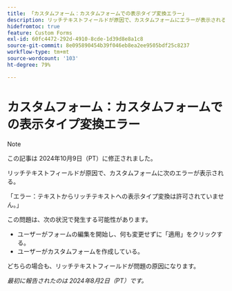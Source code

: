 ```yaml
---
title: 「カスタムフォーム：カスタムフォームでの表示タイプ変換エラー」
description: リッチテキストフィールドが原因で、カスタムフォームにエラーが表示される。
hidefromtoc: true
feature: Custom Forms
exl-id: 60fc4472-292d-4910-8cde-1d39d8e8a1c8
source-git-commit: 8e095890454b39f046eb8ea2ee9505bdf25c8237
workflow-type: tm+mt
source-wordcount: '103'
ht-degree: 79%

---
```


# カスタムフォーム：カスタムフォームでの表示タイプ変換エラー

>[!NOTE]
>
>この記事は 2024年10月9日（PT）に修正されました。

リッチテキストフィールドが原因で、カスタムフォームに次のエラーが表示される。

「エラー：テキストからリッチテキストへの表示タイプ変換は許可されていません。」

この問題は、次の状況で発生する可能性があります。

* ユーザーがフォームの編集を開始し、何も変更せずに「適用」をクリックする。
* ユーザーがカスタムフォームを作成している。

どちらの場合も、リッチテキストフィールドが問題の原因になります。

_最初に報告されたのは 2024年8月2日（PT）です。_
